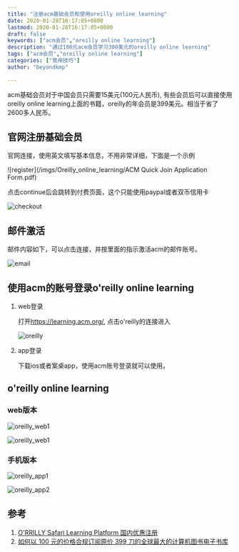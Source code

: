 ```yaml
---
title: "注册acm基础会员和使用oreilly online learning"
date: 2020-01-28T16:17:05+0800
lastmod: 2020-01-28T16:17:05+0800
draft: false
keywords: ["acm会员","oreilly online learning"]
description: "通过100元acm会员学习300美元的oreilly online learning"
tags: ["acm会员","oreilly online learning"]
categories: ["常用技巧"]
author: "beyondkmp"

---
```


acm基础会员对于中国会员只需要15美元(100元人民币), 有些会员后可以直接使用 oreilly online learning上面的书籍，oreilly的年会员是399美元。相当于省了2600多人民币。

## 官网注册基础会员

官网连接，使用英文填写基本信息，不用非常详细，下面是一个示例

![register](/imgs/Oreilly_online_learning/ACM Quick Join Application Form.pdf)

点击continue后会跳转到付费页面，这个只能使用paypal或者双币信用卡

![checkout](/imgs/Oreilly_online_learning/checkout.png)

<!--more-->

## 邮件激活

邮件内容如下，可以点击连接，并按里面的指示激活acm的邮件账号。

![email](/imgs/Oreilly_online_learning/email.png)

## 使用acm的账号登录o'reilly online learning

1. web登录

    打开<https://learning.acm.org/>, 点击o'reilly的连接进入

    ![oreilly](/imgs/Oreilly_online_learning/learning.png)

2. app登录

    下载ios或者案桌app，使用acm账号登录就可以使用。


## o'reilly online learning

### web版本

![oreilly_web1](/imgs/Oreilly_online_learning/oreilly_web1.png)

![oreilly_web1](/imgs/Oreilly_online_learning/oreilly_web2.png)


### 手机版本

![oreilly_app1](/imgs/Oreilly_online_learning/oreilly_app1.png)

![oreilly_app2](/imgs/Oreilly_online_learning/oreilly_app2.png)


## 参考

1. [O'RRILLY Safari Learning Platform 国内优惠注册](https://www.todayios.com/safaribook-online-preferential-policy/)
2. [如何以 100 元的价格合规订阅原价 399 刀的全球最大的计算机图书电子书库](https://www.douban.com/note/698877663/)


